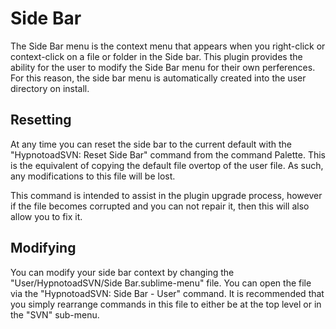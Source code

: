 # Side Bar
The Side Bar menu is the context menu that appears when you right-click or context-click on a file or folder in the Side bar. This plugin provides the ability for the user to modify the Side Bar menu for their own perferences. For this reason, the side bar menu is automatically created into the user directory on install.

## Resetting
At any time you can reset the side bar to the current default with the "HypnotoadSVN: Reset Side Bar" command from the command Palette. This is the equivalent of copying the default file overtop of the user file. As such, any modifications to this file will be lost.

This command is intended to assist in the plugin upgrade process, however if the file becomes corrupted and you can not repair it, then this will also allow you to fix it.

## Modifying
You can modify your side bar context by changing the "User/HypnotoadSVN/Side Bar.sublime-menu" file. You can open the file via the "HypnotoadSVN: Side Bar - User" command.
It is recommended that you simply rearrange commands in this file to either be at the top level or in the "SVN" sub-menu.